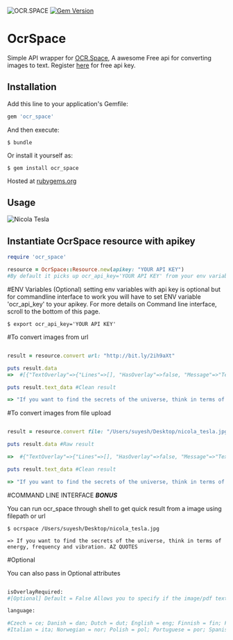 ![OCR.SPACE](https://ocr.space/Content/Images/ocr.space.logo.png)
[![Gem Version](https://badge.fury.io/rb/ocr_space.svg)](https://badge.fury.io/rb/ocr_space)

# OcrSpace

Simple API wrapper for [OCR.Space](https://ocr.space), A awesome Free api for converting images to text. Register [here](http://space.us11.list-manage1.com/subscribe?u=ce17e59f5b68a2fd3542801fd&id=252aee70a1) for free api key.


## Installation

Add this line to your application's Gemfile:

```ruby
gem 'ocr_space'
```

And then execute:

    $ bundle

Or install it yourself as:

    $ gem install ocr_space

Hosted at [rubygems.org](https://rubygems.org/gems/ocr_space)

## Usage

![Nicola Tesla](http://bit.ly/2ih9aXt)

## Instantiate OcrSpace resource with apikey

```ruby
require 'ocr_space'

resource = OcrSpace::Resource.new(apikey: "YOUR API KEY")
#By default it picks up ocr_api_key='YOUR API KEY' from your env variables
```
#ENV Variables (Optional)
setting env variables with api key is optional but for commandline interface to work you will have to set ENV variable 'ocr_api_key' to your apikey. For more details on Command line interface, scroll to the bottom of this page.

```
$ export ocr_api_key='YOUR API KEY'
```

#To convert images from url

```ruby

result = resource.convert url: "http://bit.ly/2ih9aXt"

puts result.data
=>  #[{"TextOverlay"=>{"Lines"=>[], "HasOverlay"=>false, "Message"=>"Text overlay is not provided as it is not requested"}, "FileParseExitCode"=>1, "ParsedText"=>"If you want to find the secrets of the \r\nuniverse, think in terms of energy, \r\nfrequency and vibration. \r\nAZ QUOTES \r\n", "ErrorMessage"=>"", "ErrorDetails"=>""}]

puts result.text_data #Clean result

=> "If you want to find the secrets of the universe, think in terms of energy, frequency and vibration. AZ QUOTES"

```

#To convert images from file upload

```ruby

result = resource.convert file: "/Users/suyesh/Desktop/nicola_tesla.jpg"

puts result.data #Raw result

=>  #{"TextOverlay"=>{"Lines"=>[], "HasOverlay"=>false, "Message"=>"Text overlay is not provided as it is not requested"}, "FileParseExitCode"=>1, "ParsedText"=>"If you want to find the secrets of the \r\nuniverse, think in terms of energy, \r\nfrequency and vibration. \r\nAZ QUOTES \r\n", "ErrorMessage"=>"", "ErrorDetails"=>""}

puts result.text_data #Clean result

=> "If you want to find the secrets of the universe, think in terms of energy, frequency and vibration. AZ QUOTES"

```

#COMMAND LINE INTERFACE ***BONUS***

You can run ocr_space through shell to get quick result from a image using filepath or url

```
$ ocrspace /Users/suyesh/Desktop/nicola_tesla.jpg

=> If you want to find the secrets of the universe, think in terms of energy, frequency and vibration. AZ QUOTES

```

#Optional

You can also pass in Optional attributes

```ruby

isOverlayRequired:
#[Optional] Default = False Allows you to specify if the image/pdf text overlay is required. Overlay could be #used to show the text over the image

language:

#Czech = ce; Danish = dan; Dutch = dut; English = eng; Finnish = fin; French = fre; German = ger;Hungarian=hun;
#Italian = ita; Norwegian = nor; Polish = pol; Portuguese = por; Spanish = spa; Swedish = swe; #ChineseSimplified = chs; Greek = gre; Japanese = jpn; Russian = rus; Turkish = tur; ChineseTraditional = cht; #Korean = kor
```
